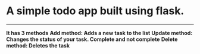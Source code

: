 # A simple todo app built using flask.
_ _ _

**It has 3 methods**
**Add method: Adds a new task to the list**
**Update method: Changes the status of your task. Complete and not complete**
**Delete method: Deletes the task**
